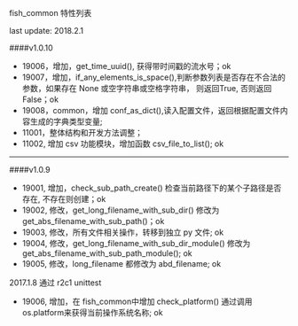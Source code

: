 fish_common 特性列表

last update: 2018.2.1 

####v1.0.10

* 19006，增加，get_time_uuid(), 获得带时间戳的流水号；ok
* 19007，增加，if_any_elements_is_space(),判断参数列表是否存在不合法的参数，如果存在 None 或空字符串或空格字符串，
    则返回True, 否则返回False；ok
* 19008，common，增加 conf_as_dict(),读入配置文件，返回根据配置文件内容生成的字典类型变量; 
* 11001，整体结构和开发方法调整；
* 11002, 增加 csv 功能模块，增加函数 csv_file_to_list(); ok
 
---

####v1.0.9

* 19001, 增加，check_sub_path_create() 检查当前路径下的某个子路径是否存在, 不存在则创建；ok
* 19002, 修改，get_long_filename_with_sub_dir() 修改为 get_abs_filename_with_sub_path()；ok
* 19003, 修改，所有文件相关操作，转移到独立 py 文件; ok
* 19004, 修改，get_long_filename_with_sub_dir_module() 修改为 get_abs_filename_with_sub_path_module(); ok
* 19005, 修改，long_filename 都修改为 abd_filename; ok

2017.1.8 通过 r2c1 unittest

* 19006, 增加，在 fish_common中增加 check_platform() 通过调用os.platform来获得当前操作系统名称; ok